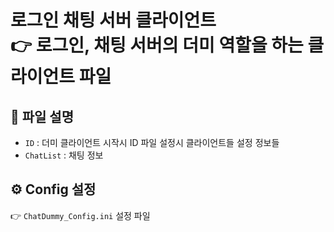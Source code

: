 # 로그인 채팅 서버 클라이언트 <br>👉 로그인, 채팅 서버의 더미 역할을 하는 클라이언트 파일

## 📂 파일 설명
- `ID` : 더미 클라이언트 시작시 ID 파일 설정시 클라이언트들 설정 정보들
- `ChatList` : 채팅 정보

## ⚙️ Config 설정
👉 `ChatDummy_Config.ini` 설정 파일

